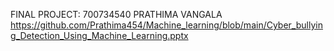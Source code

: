 FINAL PROJECT: 700734540 PRATHIMA VANGALA
https://github.com/Prathima454/Machine_learning/blob/main/Cyber_bullying_Detection_Using_Machine_Learning.pptx

